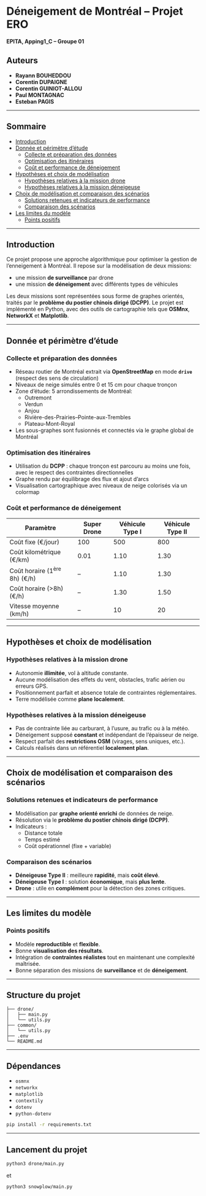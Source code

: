 # Déneigement de Montréal – Projet ERO

**EPITA, Apping1_C – Groupe 01**

## Auteurs

- **Rayann BOUHEDDOU**
- **Corentin DUPAIGNE**
- **Corentin GUINIOT-ALLOU**
- **Paul MONTAGNAC**
- **Esteban PAGIS**

---

## Sommaire

- [Introduction](#introduction)
- [Donnée et périmètre d’étude](#donnée-et-périmètre-détude)
    - [Collecte et préparation des données](#collecte-et-préparation-des-données)
    - [Optimisation des itinéraires](#optimisation-des-itinéraires)
    - [Coût et performance de déneigement](#coût-et-performance-de-dénéigement)
- [Hypothèses et choix de modélisation](#hypothèses-et-choix-de-modélisation)
    - [Hypothèses relatives à la mission drone](#hypothèses-relatives-à-la-mission-drone)
    - [Hypothèses relatives à la mission déneigeuse](#hypothèses-relatives-à-la-mission-dénéigeuse)
- [Choix de modélisation et comparaison des scénarios](#choix-de-modélisation-et-comparaison-des-scénarios)
    - [Solutions retenues et indicateurs de performance](#solutions-retenues-et-indicateurs-de-performance)
    - [Comparaison des scénarios](#comparaison-des-scénarios)
- [Les limites du modèle](#les-limites-du-modèle)
    - [Points positifs](#points-positifs)

---

## Introduction

Ce projet propose une approche algorithmique pour optimiser la gestion de l’enneigement à Montréal. Il repose sur la
modélisation de deux missions:

- une mission **de surveillance** par drone
- une mission **de déneigement** avec différents types de véhicules

Les deux missions sont représentées sous forme de graphes orientés, traités par le **problème du postier chinois
dirigé (DCPP)**. Le projet est implémenté en Python, avec des outils de cartographie tels que **OSMnx**, **NetworkX** et
**Matplotlib**.

---

## Donnée et périmètre d’étude

### Collecte et préparation des données

- Réseau routier de Montréal extrait via **OpenStreetMap** en mode **`drive`** (respect des sens de circulation)
- Niveaux de neige simulés entre 0 et 15 cm pour chaque tronçon
- Zone d’étude: 5 arrondissements de Montréal:
    - Outremont
    - Verdun
    - Anjou
    - Rivière-des-Prairies–Pointe-aux-Trembles
    - Plateau-Mont-Royal
- Les sous-graphes sont fusionnés et connectés via le graphe global de Montréal

### Optimisation des itinéraires

- Utilisation du **DCPP** : chaque tronçon est parcouru au moins une fois, avec le respect des contraintes
  directionnelles
- Graphe rendu par équilibrage des flux et ajout d’arcs
- Visualisation cartographique avec niveaux de neige colorisés via un colormap

### Coût et performance de déneigement

| Paramètre                               | Super Drone | Véhicule Type I | Véhicule Type II |
|-----------------------------------------|-------------|-----------------|------------------|
| Coût fixe (€/jour)                      | 100         | 500             | 800              |
| Coût kilométrique (€/km)                | 0.01        | 1.10            | 1.30             |
| Coût horaire (1<sup>ère</sup> 8h) (€/h) | –           | 1.10            | 1.30             |
| Coût horaire (>8h) (€/h)                | –           | 1.30            | 1.50             |
| Vitesse moyenne (km/h)                  | –           | 10              | 20               |

---

## Hypothèses et choix de modélisation

### Hypothèses relatives à la mission drone

- Autonomie **illimitée**, vol à altitude constante.
- Aucune modélisation des effets du vent, obstacles, trafic aérien ou erreurs GPS.
- Positionnement parfait et absence totale de contraintes réglementaires.
- Terre modélisée comme **plane localement**.

### Hypothèses relatives à la mission déneigeuse

- Pas de contrainte liée au carburant, à l’usure, au trafic ou à la météo.
- Déneigement supposé **constant** et indépendant de l’épaisseur de neige.
- Respect parfait des **restrictions OSM** (virages, sens uniques, etc.).
- Calculs réalisés dans un référentiel **localement plan**.

---

## Choix de modélisation et comparaison des scénarios

### Solutions retenues et indicateurs de performance

- Modélisation par **graphe orienté enrichi** de données de neige.
- Résolution via le **problème du postier chinois dirigé (DCPP)**.
- Indicateurs :
    - Distance totale
    - Temps estimé
    - Coût opérationnel (fixe + variable)

### Comparaison des scénarios

- **Déneigeuse Type II** : meilleure **rapidité**, mais **coût élevé**.
- **Déneigeuse Type I** : solution **économique**, mais **plus lente**.
- **Drone** : utile en **complément** pour la détection des zones critiques.

---

## Les limites du modèle

### Points positifs

- Modèle **reproductible** et **flexible**.
- Bonne **visualisation des résultats**.
- Intégration de **contraintes réalistes** tout en maintenant une complexité maîtrisée.
- Bonne séparation des missions de **surveillance** et de **déneigement**.

---

## Structure du projet

```
├── drone/
│   ├── main.py
│   └── utils.py
├── common/
│   └── utils.py
├── .env
└── README.md
```

---

## Dépendances

- `osmnx`
- `networkx`
- `matplotlib`
- `contextily`
- `dotenv`
- `python-dotenv`

```bash
pip install -r requirements.txt
```

---

## Lancement du projet

```bash
python3 drone/main.py
```

et

```bash
python3 snowplow/main.py
```